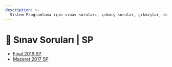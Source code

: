 ```yaml
---
description: >-
  Sistem Programlama için sınav soruları, çıkmış sorular, çıkmışlar, önceki senelerde çıkan sorular
---
```


# 📃 Sınav Soruları \| SP

<!--YPackage.YGitbookIntegration-tarafından-otomatik-oluşturulmuştur-->

- [Final 2019 SP](Final%202019%20SP.pdf)
- [Mazeret 2017 SP](Mazeret%202017%20SP.pdf)

<!--YPackage.YGitbookIntegration-tarafından-otomatik-oluşturulmuştur-->
